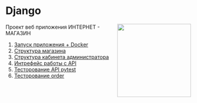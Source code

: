 # Django

<img align='right' src='https://media.giphy.com/media/bcKmIWkUMCjVm/giphy.gif' width='200"'>


Проект веб приложения ИНТЕРНЕТ - МАГАЗИН


<p align="center">

1. [Запуск приложения + Docker](START.md)
2. [Структура магазина](STUCTURE.md)
4. [Структура кабинета администратора](ADMIN.md)
3. [Интрефейс работы с API](API.md)
4. [Тесторование API pytest](pytest.md)
5. [Тесторование order](test.md)
</p>

